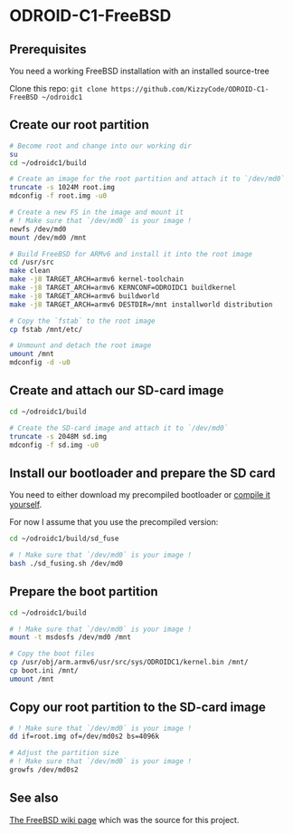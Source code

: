 # ODROID-C1-FreeBSD

## Prerequisites
You need a working FreeBSD installation with an installed source-tree

Clone this repo: `git clone https://github.com/KizzyCode/ODROID-C1-FreeBSD ~/odroidc1`

## Create our root partition
```sh
# Become root and change into our working dir
su
cd ~/odroidc1/build

# Create an image for the root partition and attach it to `/dev/md0`
truncate -s 1024M root.img
mdconfig -f root.img -u0

# Create a new FS in the image and mount it
# ! Make sure that `/dev/md0` is your image !
newfs /dev/md0
mount /dev/md0 /mnt

# Build FreeBSD for ARMv6 and install it into the root image
cd /usr/src
make clean
make -j8 TARGET_ARCH=armv6 kernel-toolchain
make -j8 TARGET_ARCH=armv6 KERNCONF=ODROIDC1 buildkernel
make -j8 TARGET_ARCH=armv6 buildworld
make -j8 TARGET_ARCH=armv6 DESTDIR=/mnt installworld distribution

# Copy the `fstab` to the root image
cp fstab /mnt/etc/

# Unmount and detach the root image
umount /mnt
mdconfig -d -u0
```

## Create and attach our SD-card image
```sh
cd ~/odroidc1/build

# Create the SD-card image and attach it to `/dev/md0`
truncate -s 2048M sd.img
mdconfig -f sd.img -u0
```

## Install our bootloader and prepare the SD card
You need to either download my precompiled bootloader or [compile it yourself](https://github.com/KizzyCode/ODROID-C1-FreeBSD/blob/master/sd_fuse/build_under_fedora.md).

For now I assume that you use the precompiled version:
```sh
cd ~/odroidc1/build/sd_fuse

# ! Make sure that `/dev/md0` is your image !
bash ./sd_fusing.sh /dev/md0
```

## Prepare the boot partition
```sh
cd ~/odroidc1/build

# ! Make sure that `/dev/md0` is your image !
mount -t msdosfs /dev/md0 /mnt

# Copy the boot files
cp /usr/obj/arm.armv6/usr/src/sys/ODROIDC1/kernel.bin /mnt/
cp boot.ini /mnt/
umount /mnt
```

## Copy our root partition to the SD-card image
```sh
# ! Make sure that `/dev/md0` is your image !
dd if=root.img of=/dev/md0s2 bs=4096k

# Adjust the partition size
# ! Make sure that `/dev/md0` is your image !
growfs /dev/md0s2
```

## See also
[The FreeBSD wiki page](https://wiki.freebsd.org/FreeBSD/arm/Odroid-C1) which was the source for this project.
